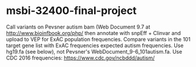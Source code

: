 # msbi-32400-final-project
Call variants on Pevsner autism bam (Web Document 9.7 at http://www.bioinfbook.org/php/ then annotate with snpEff + Clinvar and upload to VEP for ExAC population frequencies. Compare variants in the 101 target gene list with ExAC frequencies expected autism frequencies. Use hg19.fa (see below), not Pevsner's WebDocument_9-6_101autism.fa. Use CDC 2016 frequencies: https://www.cdc.gov/ncbddd/autism/
